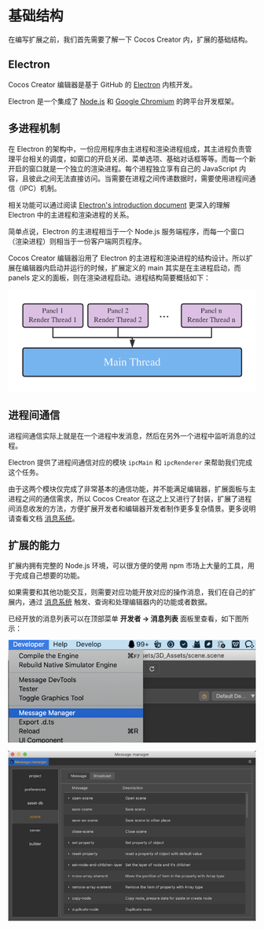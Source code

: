 # 基础结构

在编写扩展之前，我们首先需要了解一下 Cocos Creator 内，扩展的基础结构。

## Electron

Cocos Creator 编辑器是基于 GitHub 的 [Electron](https://github.com/atom/electron) 内核开发。

Electron 是一个集成了 [Node.js](https://nodejs.org/) 和 [Google Chromium](https://github.com/chromium/chromium) 的跨平台开发框架。

## 多进程机制

在 Electron 的架构中，一份应用程序由主进程和渲染进程组成，其主进程负责管理平台相关的调度，如窗口的开启关闭、菜单选项、基础对话框等等。而每一个新开启的窗口就是一个独立的渲染进程。每个进程独立享有自己的 JavaScript 内容，且彼此之间无法直接访问。当需要在进程之间传递数据时，需要使用进程间通信（IPC）机制。

相关功能可以通过阅读 [Electron's introduction document](https://github.com/atom/electron/blob/master/docs/tutorial/quick-start.md) 更深入的理解 Electron 中的主进程和渲染进程的关系。

简单点说，Electron 的主进程相当于一个 Node.js 服务端程序，而每一个窗口（渲染进程）则相当于一份客户端网页程序。

Cocos Creator 编辑器沿用了 Electron 的主进程和渲染进程的结构设计。所以扩展在编辑器内启动并运行的时候，扩展定义的 main 其实是在主进程启动，而 panels 定义的面板，则在渲染进程启动。进程结构简要概括如下：

![electron-process](./image/electron-process.png)

## 进程间通信

进程间通信实际上就是在一个进程中发消息，然后在另外一个进程中监听消息的过程。

Electron 提供了进程间通信对应的模块 `ipcMain` 和 `ipcRenderer` 来帮助我们完成这个任务。

由于这两个模块仅完成了非常基本的通信功能，并不能满足编辑器，扩展面板与主进程之间的通信需求，所以 Cocos Creator 在这之上又进行了封装，扩展了进程间消息收发的方法，方便扩展开发者和编辑器开发者制作更多复杂情景。更多说明请查看文档 [消息系统](./messages.md)。

## 扩展的能力

扩展内拥有完整的 Node.js 环境，可以很方便的使用 npm 市场上大量的工具，用于完成自己想要的功能。

如果需要和其他功能交互，则需要对应功能开放对应的操作消息，我们在自己的扩展内，通过 [消息系统](./messages.md) 触发、查询和处理编辑器内的功能或者数据。

已经开放的消息列表可以在顶部菜单 **开发者 -> 消息列表** 面板里查看，如下图所示：

![extension-message-mgr-menu](./image/extension-message-mgr-menu.png)

![extension-message-mgr-panel](./image/extension-message-mgr-panel.png)
